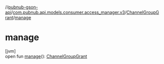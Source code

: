 //[pubnub-gson-api](../../../index.md)/[com.pubnub.api.models.consumer.access_manager.v3](../index.md)/[ChannelGroupGrant](index.md)/[manage](manage.md)

# manage

[jvm]\
open fun [manage](manage.md)(): [ChannelGroupGrant](index.md)
